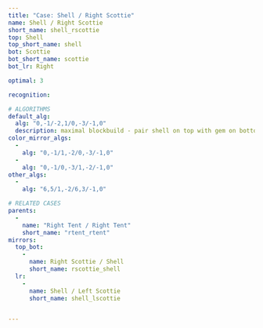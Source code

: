 ```yaml
---
title: "Case: Shell / Right Scottie"
name: Shell / Right Scottie
short_name: shell_rscottie
top: Shell
top_short_name: shell
bot: Scottie
bot_short_name: scottie
bot_lr: Right

optimal: 3

recognition:

# ALGORITHMS
default_alg:
  alg: "0,-1/-2,1/0,-3/-1,0"
  description: maximal blockbuild - pair shell on top with gem on bottom to get tent/tent
color_mirror_algs:
  -
    alg: "0,-1/1,-2/0,-3/-1,0"
  -
    alg: "0,-1/0,-3/1,-2/-1,0"
other_algs:
  -
    alg: "6,5/1,-2/6,3/-1,0"

# RELATED CASES
parents:
  -
    name: "Right Tent / Right Tent"
    short_name: "rtent_rtent"
mirrors:
  top_bot:
    -
      name: Right Scottie / Shell
      short_name: rscottie_shell
  lr:
    -
      name: Shell / Left Scottie
      short_name: shell_lscottie


---
```


